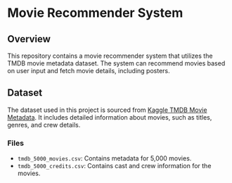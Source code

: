 # Movie Recommender System

## Overview
This repository contains a movie recommender system that utilizes the TMDB movie metadata dataset. The system can recommend movies based on user input and fetch movie details, including posters.

## Dataset
The dataset used in this project is sourced from [Kaggle TMDB Movie Metadata](https://www.kaggle.com/datasets/tmdb/tmdb-movie-metadata). It includes detailed information about movies, such as titles, genres, and crew details.

### Files
- `tmdb_5000_movies.csv`: Contains metadata for 5,000 movies.
- `tmdb_5000_credits.csv`: Contains cast and crew information for the movies.
